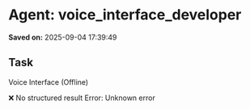 # Agent: voice_interface_developer
**Saved on:** 2025-09-04 17:39:49

## Task
Voice Interface (Offline)

❌ No structured result
Error: Unknown error

